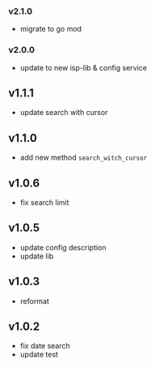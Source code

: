 ### v2.1.0
* migrate to go mod
### v2.0.0
* update to new isp-lib & config service
## v1.1.1
* update search with cursor
## v1.1.0
* add new method `search_witch_cursor`
## v1.0.6
* fix search limit
## v1.0.5
* update config description
* update lib
## v1.0.3
* reformat
## v1.0.2
* fix date search
* update test
